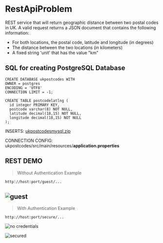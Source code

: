 # RestApiProblem
REST service that will return geographic distance between two postal codes in UK.  A valid request returns a JSON document that contains the following
information:

 - For both locations, the postal code, latitude and longitude (in degrees)
 - The distance between the two locations (in kilometers)
 - A fixed string 'unit' that has the value "km"
 
## SQL for creating PostgreSQL  Database
    CREATE DATABASE ukpostcodes WITH
    OWNER = postgres
    ENCODING = 'UTF8'
    CONNECTION LIMIT = -1;
      
    CREATE TABLE postcodelatlng (
      id integer PRIMARY KEY,
      postcode varchar(8) NOT NULL,
      latitude decimal(18,15) NOT NULL,
      longitude decimal(18,15) NOT NULL
    );

INSERTS: 
[ukpostcodesmysql.zip](https://www.freemaptools.com/download/full-postcodes/ukpostcodesmysql.zip)

CONNECTION CONFIG: 
ukpostcodes/src/main/resources/**application.properties**

## REST DEMO

> Without Authentication Example

`http://host:port/guest/...`

![guest](https://user-images.githubusercontent.com/15386676/47270675-a5876480-d56f-11e8-94d0-5dc8a14feadd.png)
---
> With Authentication Example

`http://host:port/secure/...`

![no credentials](https://user-images.githubusercontent.com/15386676/47270677-b0da9000-d56f-11e8-931b-051770802611.png)

![secured](https://user-images.githubusercontent.com/15386676/47270683-bafc8e80-d56f-11e8-90c2-1c4c8a7685b0.png)
